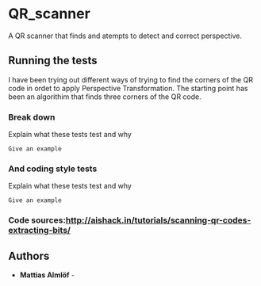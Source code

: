# QR_scanner

A QR scanner that finds and atempts to detect and correct perspective.


## Running the tests

I have been trying out different ways of trying to find the corners of the QR code in ordet to apply Perspective Transformation.
The starting point has been an algorithim that finds three corners of the QR code.

### Break down 



Explain what these tests test and why

```
Give an example
```

### And coding style tests

Explain what these tests test and why

```
Give an example
```


### Code sources:http://aishack.in/tutorials/scanning-qr-codes-extracting-bits/

## Authors

* **Mattias Almlöf** -

